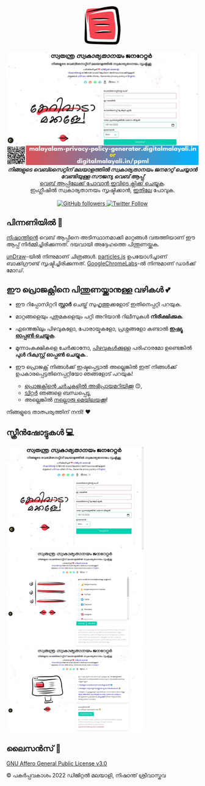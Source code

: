 <div align="center">
  <img src="images/logo.png" alt="സ്വതന്ത്ര സ്വകാര്യതാനയം ജനറേറ്റർ ലോഗോ" width="100"><br><br>
  <img src="images/screen/banner.jpg" alt="സ്വതന്ത്ര സ്വകാര്യതാനയം ജനറേറ്റർ">
</div>

<div align="center"><strong>
  <em>നിങ്ങളുടെ വെബ്സൈറ്റിന് മലയാളത്തിൽ സ്വകാര്യതാനയം ജനറേറ്റ് ചെയ്യാൻ വേണ്ടിയുള്ള സൗജന്യ വെബ് ആപ്പ്</em>
</strong><br>
<a href="https://malayalam-privacy-policy-generator.digitalmalayali.in/">വെബ് ആപ്പിലേക്ക് പോവാൻ ഇവിടെ ക്ലിക്ക് ചെയ്യുക</a>.
  
<br> 
ഇംഗ്ലീഷിൽ സ്വകാര്യതാനയം സൃഷ്ടിക്കാൻ, <a href="https://free-privacy-policy-generator.digitalmalayali.in/">ഇതിലേ</a> പോവുക.</div>

<br>

<div align="center"><a href="https://github.com/digitalmalayali/free-malayalam-privacy-policy-generator">
  <img src="https://img.shields.io/github/followers/digitalmalayali.svg?style=social&amp;label=Follow" alt="GitHub followers">
</a><a href="https://twitter.com/DigiMalayali">
  <img src="https://img.shields.io/twitter/follow/digimalayali.svg?style=social" alt="Twitter Follow">
</a>

</div>

## പിന്നണിയിൽ 🙏

[നിഷാന്തിന്റെ](https://github.com/nisrulz/nisrulz.github.io#nishant-srivastava) വെബ് ആപ്പിനെ അടിസ്ഥാനമാക്കി മാറ്റങ്ങൾ വരുത്തിയാണ് ഈ ആപ്പ് നിർമ്മിച്ചിരിക്കുന്നത്. ദയവായി അദ്ദേഹത്തെ പിന്തുണയ്ക്കുക.

[unDraw](https://undraw.co/)-യിൽ നിന്നുമാണ് ചിത്രങ്ങൾ. [particles.js](https://github.com/VincentGarreau/particles.js/) ഉപയോഗിച്ചാണ് ബാക്ക്ഗ്രൗണ്ട് സൃഷ്ടിച്ചിരിക്കുന്നത്. [GoogleChromeLabs](https://github.com/GoogleChromeLabs/dark-mode-toggle)-ൽ നിന്നുമാണ് ഡാർക്ക് മോഡ്. 

## ഈ പ്രൊജക്റ്റിനെ പിന്തുണയ്ക്കാനുള്ള വഴികൾ 💕

- ഈ റിപ്പോസിറ്ററി **സ്റ്റാർ** ചെയ്ത് സുഹൃത്തുക്കളോട് ഇതിനെപ്പറ്റി പറയുക.
- മാറ്റങ്ങളെയും പുതുമകളെയും പറ്റി അറിയാൻ റിലീസുകൾ **നിരീക്ഷിക്കുക**.
- എന്തെങ്കിലും പിഴവുകളോ, പോരായ്മകളോ, പ്രശ്നങ്ങളോ കണ്ടാൽ [**ഇഷ്യൂ ഓപ്പൺ ചെയ്യുക**](https://github.com/digitalmalayali/free-malayalam-privacy-policy-generator/issues/new/choose).
- മൂന്നാംകക്ഷികളെ ചേർക്കാനോ, [പിഴവുകൾക്കുള്ള](https://github.com/digitalmalayali/free-malayalam-privacy-policy-generator/issues) പരിഹാരമോ ഉണ്ടെങ്കിൽ **പുൾ റിക്വസ്റ്റ് ഓപ്പൺ ചെയ്യുക**..

- ഈ പ്രൊജക്റ്റ് നിങ്ങൾക്ക് ഇഷ്ടപ്പെട്ടാൽ അല്ലെങ്കിൽ ഇത് നിങ്ങൾക്ക് ഉപകാരപ്പെട്ടതിനെപ്പറ്റിയോ ഞങ്ങളോട് പറയുക!

  - [പ്രൊജക്റ്റിന്റെ ചർച്ചകളിൽ അഭിപ്രായമറിയിക്കൂ](https://github.com/digitalmalayali/free-malayalam-privacy-policy-generator/discussions) :blush:,
  - [ട്വിറ്റർ](https://twitter.com/digimalayali) ഞങ്ങളെ ബന്ധപ്പെടൂ,
  - അല്ലെങ്കിൽ [നല്ലൊരു മെയിലയക്കൂ](mailto:contact@digitalmalayali.in)!

നിങ്ങളുടെ താത്പര്യത്തിന് നന്ദി! :heart:

## സ്ക്രീൻഷോട്ടുകൾ 💻

<img src="images/screen/sc_1.jpg" alt="സ്വതന്ത്ര സ്വകാര്യതാനയം ജനറേറ്റർ" width=360 /><br>
<img src="images/screen/sc_2.jpg" alt="സ്വതന്ത്ര സ്വകാര്യതാനയം ജനറേറ്റർ" width=360 /><br>
<img src="images/screen/sc_3.jpg" alt="സ്വതന്ത്ര സ്വകാര്യതാനയം ജനറേറ്റർ" width=360 />

## ലൈസൻസ് 📝

[GNU Affero General Public License v3.0](LICENSE)

© പകർപ്പവകാശം 2022 ഡിജിറ്റൽ മലയാളി, നിഷാന്ത് ശ്രീവാസ്തവ
